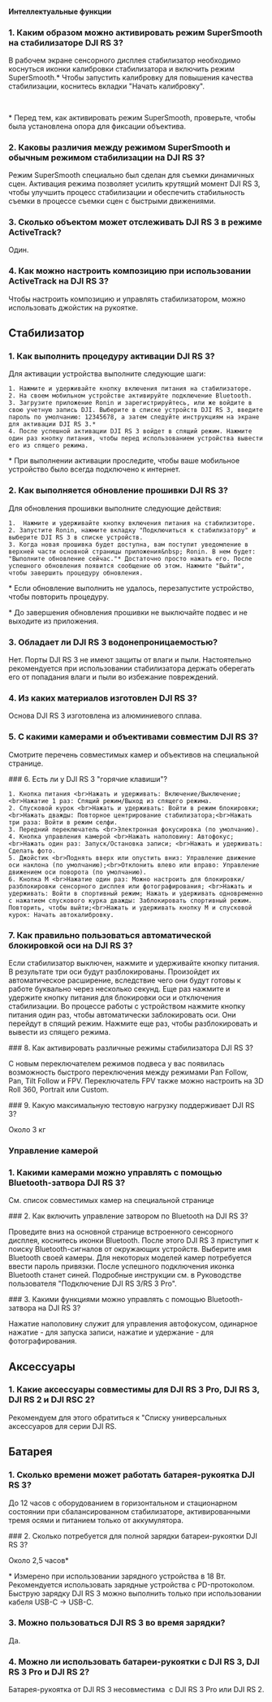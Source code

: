 #### Интеллектуальные функции

### 1. Каким образом можно активировать режим SuperSmooth на стабилизаторе DJI RS 3?

<p>В рабочем экране сенсорного дисплея стабилизатор необходимо коснуться иконки калибровки стабилизатора и включить режим SuperSmooth.* Чтобы запустить калибровку для повышения качества стабилизации, коснитесь вкладки "Начать калибровку".</p>
<br>
<p>* Перед тем, как активировать режим SuperSmooth, проверьте, чтобы была установлена опора для фиксации объектива.</p>

### 2. Каковы различия между режимом SuperSmooth и обычным режимом стабилизации на DJI RS 3?

<p>Режим SuperSmooth специально был сделан для съемки динамичных сцен. Активация режима позволяет усилить крутящий момент DJI RS 3, чтобы улучшить процесс стабилизации и обеспечить стабильность съемки в процессе съемки сцен с быстрыми движениями.</p>

### 3. Сколько объектом может отслеживать DJI RS 3 в режиме ActiveTrack?

<p>Один.</p>

### 4. Как можно настроить композицию при использовании ActiveTrack на DJI RS 3?

<p>Чтобы настроить композицию и управлять стабилизатором, можно использовать джойстик на рукоятке.</p>

## Стабилизатор

### 1. Как выполнить процедуру активации DJI RS 3?

<p>Для активации устройства выполните следующие шаги:</p>

    1. Нажмите и удерживайте кнопку включения питания на стабилизаторе.
    2. На своем мобильном устройстве активируйте подключение Bluetooth.
    3. Загрузите приложение Ronin и зарегистрируйтесь, или же войдите в свою учетную запись DJI. Выберите в списке устройств DJI RS 3, введите пароль по умолчанию: 12345678, а затем следуйте инструкциям на экране для активации DJI RS 3.*
    4. После успешной активации DJI RS 3 войдет в спящий режим. Нажмите один раз кнопку питания, чтобы перед использованием устройства вывести его из спящего режима.

<p>* При выполнении активации проследите, чтобы ваше мобильное устройство было всегда подключено к интернет.</p>

### 2. Как выполняется обновление прошивки DJI RS 3?

<p>Для обновления прошивки выполните следующие действия:</p>

    1.  Нажмите и удерживайте кнопку включения питания на стабилизиторе.
    2. Запустите Ronin, нажмите вкладку "Подключиться к стабилизатору" и выберите DJI RS 3 в списке устройств.
    3. Когда новая прошивка будет доступна, вам поступит уведомление в верхней части основной страницы приложения&nbsp; Ronin. В нем будет: "Выполните обновление сейчас."* Достаточно просто нажать его. После успешного обновления появится сообщение об этом. Нажмите "Выйти", чтобы завершить процедуру обновления.

<p>* Если обновление выполнить не удалось, перезапустите устройство, чтобы повторить процедуру.</p>

<p>* До завершения обновления прошивки не выключайте подвес и не выходите из приложения.</p>

### 3. Обладает ли DJI RS 3 водонепроницаемостью?

<p>Нет. Порты DJI RS 3 не имеют защиты от влаги и пыли. Настоятельно рекомендуется при использовании стабилизатора держать оберегать его от попадания влаги и пыли во избежание повреждений.</p>

### 4. Из каких материалов изготовлен DJI RS 3?

<p>Основа DJI RS 3 изготовлена из алюминиевого сплава.</p>

### 5. С какими камерами и объективами совместим DJI RS 3?

<p>Смотрите перечень совместимых камер и объективов на специальной странице.</p>
### 6. Есть ли у DJI RS 3 "горячие клавиши"?

    1. Кнопка питания <br>Нажать и удерживать: Включение/Выключение;<br>Нажатие 1 раз: Спящий режим/Выход из спящего режима.
    2. Спусковой курок <br>Нажать и удерживать: Войти в режим блокировки;<br>Нажать дважды: Повторное центрирование стабилизатора;<br>Нажать три раза: Войти в режим селфи.
    3. Передний переключатель <br>Электронная фокусировка (по умолчанию).
    4. Кнопка управления камерой <br>Нажать наполовину: Автофокус;<br>Нажать один раз: Запуск/Остановка записи; <br>Нажать и удерживать: Сделать фото.
    5. Джойстик <br>Поднять вверх или опустить вниз: Управление движение оси наклона (по умолчанию);<br>Отклонить влево или вправо: Управление движением оси поворота (по умолчанию).
    6. Кнопка M <br>Нажатие один раз: Можно настроить для блокировки/разблокировки сенсорного дисплея или фотографирования; <br>Нажать и удерживать: Войти в спортивный режим; Нажать и удерживать одновременно с нажатием спускового курка дважды: Заблокировать спортивный режим. Повторить, чтобы выйти;<br>Нажать и удерживать кнопку M и спусковой курок: Начать автокалибровку.


### 7. Как правильно пользоваться автоматической блокировкой оси на DJI RS 3?

<p>Если стабилизатор выключен, нажмите и удерживайте кнопку питания. В результате три оси будут разблокированы. Произойдет их автоматическое расширение, вследствие чего они будут готовы к работе буквально через несколько секунд. Еще раз нажмите и удержите кнопку питания для блокировки оси и отключения стабилизации. Во процессе работы с устройством нажмите кнопку питания один раз, чтобы автоматически заблокировать оси. Они перейдут в спящий режим. Нажмите еще раз, чтобы разблокировать и вывести из спящего режима.</p>
### 8. Как активировать различные режимы стабилизатора DJI RS 3?
<p>С новым переключателем режимов подвеса у вас появилась возможность быстрого переключения между режимами Pan Follow, Pan, Tilt Follow и FPV. Переключатель FPV также можно настроить на 3D Roll 360, Portrait или Custom.</p>
### 9. Какую максимальную тестовую нагрузку поддерживает DJI RS 3?
<p>Около 3 кг</p>
<h3>Управление камерой

### 1. Какими камерами можно управлять с помощью Bluetooth-затвора DJI RS 3?

<p>См. список совместимых камер на специальной странице</p>
### 2. Как включить управление затвором по Bluetooth на DJI RS 3?
<p>Проведите вниз на основной странице встроенного сенсорного дисплея, коснитесь иконки Bluetooth. После этого DJI RS 3 приступит к поиску Bluetooth-сигналов от окружающих устройств. Выберите имя Bluetooth своей камеры. Для некоторых моделей камер потребуется ввести пароль привязки. После успешного подключения иконка Bluetooth станет синей. Подробные инструкции см. в Руководстве пользователя "Подключение DJI RS 3/RS 3 Pro".</p>
### 3. Какими функциями можно управлять с помощью Bluetooth-затвора на DJI RS 3?
<p>Нажатие наполовину служит для управления автофокусом, одинарное нажатие - для запуска записи, нажатие и удержание - для фотографирования.</p>

## Аксессуары

### 1. Какие аксессуары совместимы для DJI RS 3 Pro, DJI RS 3, DJI RS 2 и DJI RSC 2?
<p>Рекомендуем для этого обратиться к "Списку универсальных аксессуаров для серии DJI RS.</p>

## Батарея

### 1. Сколько времени может работать батарея-рукоятка DJI RS 3?

<p>До 12 часов с оборудованием в горизонтальном и стационарном состоянии при сбалансированном стабилизаторе, активированными тремя осями и питанием только от аккумулятора.</p>
### 2. Сколько потребуется для полной зарядки батареи-рукоятки DJI RS 3?
<p>Около 2,5 часов*</p>
<p>* Измерено при использовании зарядного устройства в 18 Вт. Рекомендуется использовать зарядные устройства с PD-протоколом. Быструю зарядку DJI RS 3 можно выполнить только при использовании кабеля USB-C -&gt; USB-C.</p>

### 3. Можно пользоваться DJI RS 3 во время зарядки?

<p>Да.</p>

### 4. Можно ли использовать батареи-рукоятки с DJI RS 3, DJI RS 3 Pro и DJI RS 2?

<p>Батарея-рукоятка от DJI RS 3 несовместима&nbsp; с DJI RS 3 Pro или DJI RS 2.</p>
